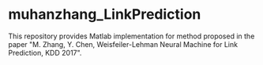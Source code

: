 # muhanzhang_LinkPrediction
This repository provides Matlab implementation for method proposed in the paper "M. Zhang, Y. Chen, Weisfeiler-Lehman Neural Machine for Link Prediction, KDD 2017".
